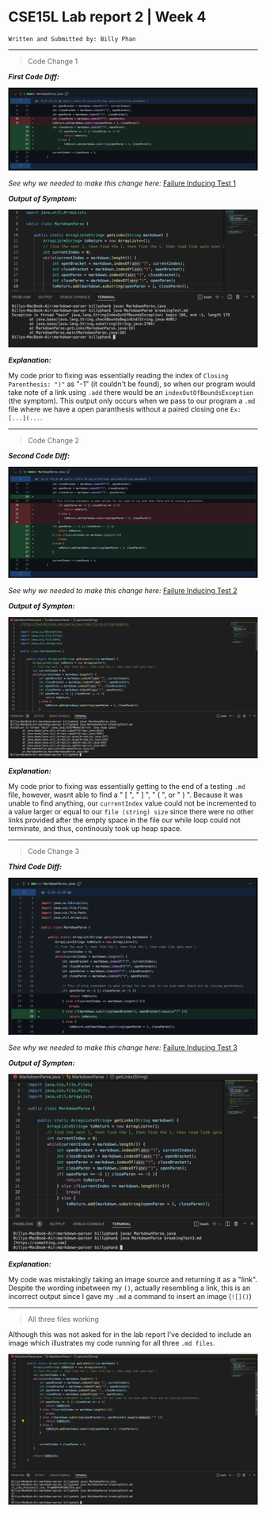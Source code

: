 # CSE15L Lab report 2 | Week 4
```
Written and Submitted by: Billy Phan
```
---

> Code Change 1

***First Code Diff:***

![Code Change 1](cse15l-lab-report-2-ss1.png)

*See why we needed to make this change here:*
[Failure Inducing Test 1](https://github.com/b-ianphan/markdown-parser/blob/main/breakingTest1.md)

***Output of Symptom:***

![Symptom 1 Output](cse15l-lab-report-2-ss2.png)

***Explanation:*** 

My code prior to fixing was essentially reading the index of `Closing Parenthesis: ")"` as "-1" (it couldn't be found), so when our program would take note of a link using `.add` there would be an `indexOutOfBoundsException` (the symptom). This output only occurs when we pass to our program a `.md` file where we have a open paranthesis without a paired closing one `Ex: [...](...`.

---

> Code Change 2

***Second Code Diff:***

![Code Change 2](cse15l-lab-report-2-ss3.png)

*See why we needed to make this change here:* [Failure Inducing Test 2](https://github.com/b-ianphan/markdown-parser/blob/main/breakingTest2.md)

***Output of Sympton:***

![Sympton 2 Output](cse15l-lab-report-2-ss4.png)

***Explanation:***

My code prior to fixing was essentially getting to the end of a testing `.md` file, however, wasnt able to find a 
" [ ", " ] ", " ( ", or " ) ". Because it was unable to find anything, our `currentIndex` value could not be incremented to a value larger or equal to our `file (string) size` since there were no other links provided after the empty space in the file our while loop could not terminate, and thus, continously took up heap space. 

--- 

> Code Change 3

***Third Code Diff:***

![Code Change 3](cse15l-lab-report-2-ss5.png)

*See why we needed to make this change here:* [Failure Inducing Test 3](https://github.com/b-ianphan/markdown-parser/blob/main/breakingTest3.md)

***Output of Sympton:***

![Sympton 3 Output](cse15l-lab-report-2-ss6.png)

***Explanation:***

My code was mistakingly taking an image source and returning it as a "link". Despite the wording inbetween my `()`, actually resembling a link, this is an incorrect output since I gave my `.md` a command to insert an image (`![]()`)

---

>All three files working

Although this was not asked for in the lab report I've decided to include an image which illustrates my code running for all three `.md files`.

![Final results](cse15l-lab-report-2-ss7.png)
